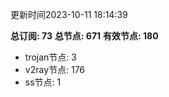更新时间2023-10-11 18:14:39

**总订阅: 73**
**总节点: 671**
**有效节点: 180**
- trojan节点: 3
- v2ray节点: 176
- ss节点: 1
